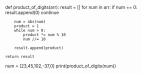 def product_of_digits(arr):
    result = []
    for num in arr:
        if num == 0:
            result.append(0)
            continue

        num = abs(num)
        product = 1
        while num > 0:
            product *= num % 10
            num //= 10

        result.append(product)

    return result

num = [23,45,102,-37,0]
print(product_of_digits(num))
